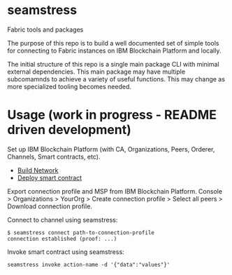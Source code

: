 # seamstress
Fabric tools and packages

The purpose of this repo is to build a well documented set of simple tools
for connecting to Fabric instances on IBM Blockchain Platform and locally.

The initial structure of this repo is a single main package CLI with minimal
external dependencies. This main package may have multiple subcomamnds to
achieve a variety of useful functions. This may change as more specialized
tooling becomes needed.

# Usage (work in progress - README driven development)

Set up IBM Blockchain Platform (with CA, Organizations, Peers, Orderer, Channels, Smart contracts, etc).

* [Build Network](https://cloud.ibm.com/docs/blockchain?topic=blockchain-ibp-console-build-network)
* [Deploy smart contract](https://cloud.ibm.com/docs/blockchain?topic=blockchain-ibp-console-smart-contracts)

Export connection profile and MSP from IBM Blockchain Platform. Console > Organizations > YourOrg > Create connection profile > Select all peers > Download connection profile.

Connect to channel using seamstress:

```
$ seamstress connect path-to-connection-profile
connection established (proof: ...)
```

Invoke smart contract using seamstress:
```
seamstress invoke action-name -d '{"data":"values"}'
```
